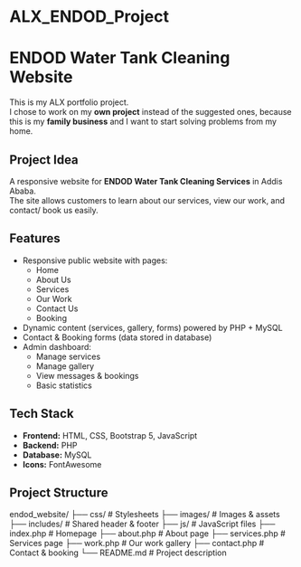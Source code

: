 # ALX_ENDOD_Project
# ENDOD Water Tank Cleaning Website
This is my ALX portfolio project.  
I chose to work on my **own project** instead of the suggested ones, because this is my **family business** and I want to start solving problems from my home.  

##  Project Idea
A responsive website for **ENDOD Water Tank Cleaning Services** in Addis Ababa.  
The site allows customers to learn about our services, view our work, and contact/ book us easily.  

##  Features
- Responsive public website with pages:
  - Home
  - About Us
  - Services
  - Our Work
  - Contact Us
  - Booking
- Dynamic content (services, gallery, forms) powered by PHP + MySQL
- Contact & Booking forms (data stored in database)
- Admin dashboard:
  - Manage services
  - Manage gallery
  - View messages & bookings
  - Basic statistics

## Tech Stack
- **Frontend:** HTML, CSS, Bootstrap 5, JavaScript
- **Backend:** PHP
- **Database:** MySQL
- **Icons:** FontAwesome

## Project Structure
endod_website/
├── css/ # Stylesheets
├── images/ # Images & assets
├── includes/ # Shared header & footer
├── js/ # JavaScript files
├── index.php # Homepage
├── about.php # About page
├── services.php # Services page
├── work.php # Our work gallery
├── contact.php # Contact & booking
└── README.md # Project description
